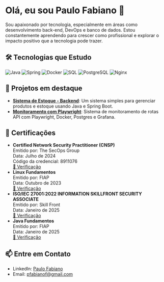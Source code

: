 <div id="about">
    <h1>Olá, eu sou Paulo Fabiano 👋</h1>
    <p>Sou apaixonado por tecnologia, especialmente em áreas como desenvolvimento back-end, DevOps e banco de dados. Estou constantemente aprendendo para crescer como profissional e explorar o impacto positivo que a tecnologia pode trazer.</p>
</div>

<div id="technologies">
    <h2>🛠️ Tecnologias que Estudo</h2>
    <div>
        <img src="https://img.shields.io/badge/Java-%23ED8B00.svg?style=for-the-badge&logo=java&logoColor=white" alt="Java">
        <img src="https://img.shields.io/badge/Spring-%236DB33F.svg?style=for-the-badge&logo=spring&logoColor=white" alt="Spring">
        <img src="https://img.shields.io/badge/Docker-%230db7ed.svg?style=for-the-badge&logo=docker&logoColor=white" alt="Docker">
        <img src="https://img.shields.io/badge/SQL-%230066CC.svg?style=for-the-badge&logo=sqlite&logoColor=white" alt="SQL">
        <img src="https://img.shields.io/badge/PostgreSQL-%23316192.svg?style=for-the-badge&logo=postgresql&logoColor=white" alt="PostgreSQL">
        <img src="https://img.shields.io/badge/Nginx-%23009639.svg?style=for-the-badge&logo=nginx&logoColor=white" alt="Nginx">
    </div>
</div>

<div id="projects">
    <h2>📂 Projetos em destaque</h2>
    <ul>
        <li><a href="https://github.com/paulo-fabiano/api-crud.git"><strong>Sistema de Estoque - Backend</strong></a>: Um sistema simples para gerenciar produtos e estoque usando Java e Spring Boot.</li>
        <li><a href="https://github.com/paulo-fabiano/system-monitor.git"><strong>Monitoramento com Playwright</strong></a>: Sistema de monitoramento de rotas API com Playwright, Docker, Postgres e Grafana.</li>
    </ul>
</div>

<div id="certifications">
    <h2>🏅 Certificações</h2>
    <ul>
        <li><strong>Certified Network Security Practitioner (CNSP)</strong><br>
            Emitido por: The SecOps Group<br>
            Data: Julho de 2024<br>
            Código da credencial: 8911076<br>
            <a href="https://secops.group/certificate-validation/">🔗 Verificação</a>
        </li>
        <li><strong>Linux Fundamentos</strong><br>
            Emitido por: FIAP<br>
            Data: Outubro de 2023<br>
            <a href="https://on.fiap.com.br/pluginfile.php/1/local_nanocourses/certificado_nanocourse/99626/e474a08f41315b39dbda103362de2ec2/certificado.png">🔗 Verificação</a>
        </li>
        <li><strong>ISO/IEC 27001:2022 INFORMATION SKILLFRONT SECURITY ASSOCIATE</strong><br>
            Emitido por: Skill Front<br>
            Data: Janeiro de 2025<br>
            <a href="https://www.skillfront.com/Badges/38474658819227">🔗 Verificação</a>
        </li>
        <li><strong>Java Fundamentos</strong><br>
            Emitido por: FIAP<br>
            Data: Janeiro de 2025<br>
            <a href="https://on.fiap.com.br/pluginfile.php/1/local_nanocourses/certificado_nanocourse/135766/d745307f8550a3ec07ec87d4cbde5ce5/certificado.png">🔗 Verificação</a>
        </li>
    </ul>
</div>

<div id="contact">
    <h2>📫 Entre em Contato</h2>
    <ul>
        <li>LinkedIn: <a href="https://www.linkedin.com/in/paulo-fabiano/">Paulo Fabiano</a></li>
        <li>Email: <a href="mailto:pfabianof@gmail.com">pfabianof@gmail.com</a></li>
    </ul>
</div>
